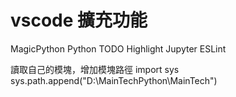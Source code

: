 # vscode 擴充功能

MagicPython
Python
TODO Highlight
Jupyter
ESLint


讀取自己的模塊，增加模塊路徑
import sys
sys.path.append("D:\MainTechPython\MainTech")